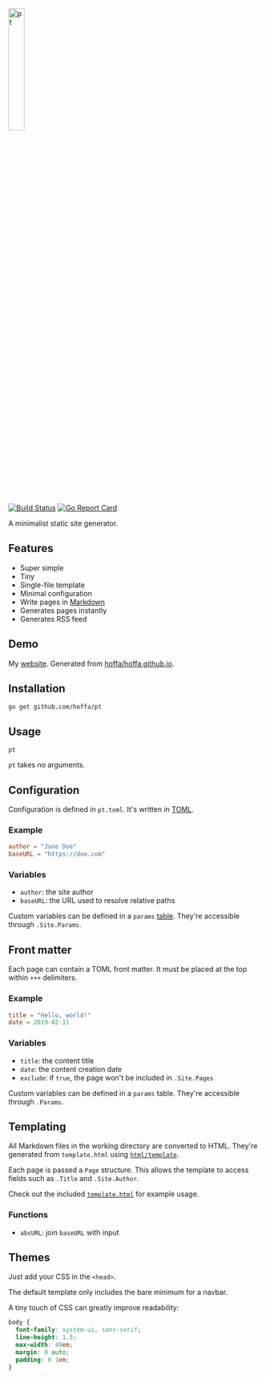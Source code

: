 <img src="https://rehn.me/assets/pt.svg" width="25%" alt="pt">

[![Build Status](https://travis-ci.org/hoffa/pt.svg?branch=master)](https://travis-ci.org/hoffa/pt) [![Go Report Card](https://goreportcard.com/badge/github.com/hoffa/pt)](https://goreportcard.com/report/github.com/hoffa/pt)

A minimalist static site generator.

## Features

- Super simple
- Tiny
- Single-file template
- Minimal configuration
- Write pages in [Markdown](https://daringfireball.net/projects/markdown/syntax)
- Generates pages instantly
- Generates RSS feed

## Demo

My [website](https://rehn.me). Generated from [hoffa/hoffa.github.io](https://github.com/hoffa/hoffa.github.io).

## Installation

```shell
go get github.com/hoffa/pt
```

## Usage

```shell
pt
```

`pt` takes no arguments.

## Configuration

Configuration is defined in `pt.toml`. It's written in [TOML](https://github.com/toml-lang/toml).

### Example

```toml
author = "Jane Doe"
baseURL = "https://doe.com"
```

### Variables

- `author`: the site author
- `baseURL`: the URL used to resolve relative paths

Custom variables can be defined in a `params` [table](https://github.com/toml-lang/toml#table). They're accessible through `.Site.Params`.

## Front matter

Each page can contain a TOML front matter. It must be placed at the top within `+++` delimiters.

### Example

```toml
title = "Hello, world!"
date = 2019-02-11
```

### Variables

- `title`: the content title
- `date`: the content creation date
- `exclude`: if `true`, the page won't be included in `.Site.Pages`

Custom variables can be defined in a `params` table. They're accessible through `.Params`.

## Templating

All Markdown files in the working directory are converted to HTML. They're generated from `template.html` using [`html/template`](https://golang.org/pkg/html/template/).

Each page is passed a `Page` structure. This allows the template to access fields such as `.Title` and `.Site.Author`.

Check out the included [`template.html`](template.html) for example usage.

### Functions

* `absURL`: join `baseURL` with input

## Themes

Just add your CSS in the `<head>`.

The default template only includes the bare minimum for a navbar. 

A tiny touch of CSS can greatly improve readability:

```css
body {
  font-family: system-ui, sans-serif;
  line-height: 1.5;
  max-width: 40em;
  margin: 0 auto;
  padding: 0 1em;
}
```
